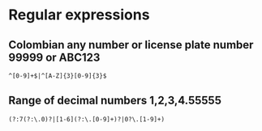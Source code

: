 # Regular expressions

## Colombian any number or license plate number 99999 or ABC123
```
^[0-9]+$|^[A-Z]{3}[0-9]{3}$
```

## Range of decimal numbers 1,2,3,4.55555
```
(?:7(?:\.0)?|[1-6](?:\.[0-9]+)?|0?\.[1-9]+)
```

